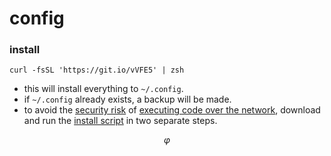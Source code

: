 # config

### install

    curl -fsSL 'https://git.io/vVFE5' | zsh

- this will install everything to `~/.config`.
- if `~/.config` already exists, a backup will be made.
- to avoid the [security risk][1] of [executing code over the network][2],
  download and run the [install script][3] in two separate steps.

$$ \varphi $$

[1]: https://www.idontplaydarts.com/2016/04/detecting-curl-pipe-bash-server-side/
[2]: https://curlpipesh.tumblr.com
[3]: https://git.io/vVFE5
